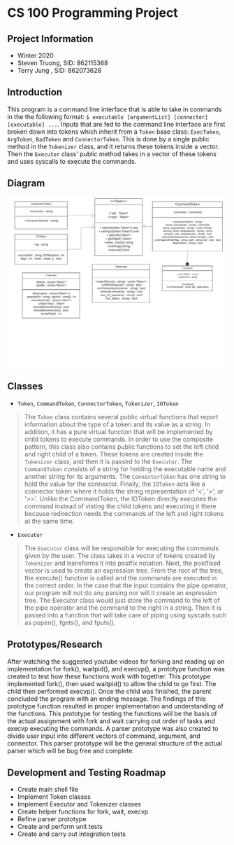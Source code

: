 # CS 100 Programming Project

## Project Information
* Winter 2020
* Steven Truong, SID: 862115368
* Terry Jung   , SID: 862073628

## Introduction
This program is a command line interface that is able to take in commands in the the following format:
`$ executable [argumentList] [connector] [executable] ...`. Inputs that are fed to the command line interface are first broken down into  tokens which inherit from a `Token` base class: `ExecToken`, `ArgToken`, `BadToken` and `ConnectorToken`. This is done by a single public method in the `Tokenizer` class, and it returns these tokens inside a vector. Then the `Executor` class' public method takes in a vector of these tokens and uses syscalls to execute the commands.


## Diagram
![GitHub Logo](/images/uml.png)

## Classes
* `Token`, `CommandToken`, `ConnectorToken`, `Tokenizer`, `IOToken`
> The `Token` class contains several public virtual functions that report information about the type of a token and its value as a string. In addition, it has a pure virtual function that will be implemented by child tokens to execute commands. In order to use the composite pattern, this class also contains public functions to set the left child and right child of a token. These tokens are created inside the `Tokenizer` class, and then it is passed to the `Executor`. The `CommandToken` consists of a string for holding the executable name and another string for its arguments. The `ConnectorToken` has one string to hold the value for the connector. Finally, the `IOToken` acts like a connector token where it holds the string representation of '<', '>', or '>>'. Unlike the CommandToken, the IOToken directly executes the command instead of visting the child tokens and executing it there because redirection needs the commands of the left and right tokens at the same time.

* `Executor`
> The `Executor` class will be responsible for executing the commands given by the user. The class takes in a vector of tokens created by `Tokenizer` and transforms it into postfix notation. Next, the postfixed vector is used to create an expression tree. From the root of the tree, the execute() function is called and the commands are executed in the correct order. In the case that the input contains the pipe operator, our program will not do any parsing nor will it create an expression tree. The Executor class would just store the command to the left of the pipe operator and the command to the right in a string. Then it is passed into a function that will take care of piping using syscalls such as popen(), fgets(), and fputs().


## Prototypes/Research
After watching the suggested youtube videos for forking and reading up on implementation for fork(), waitpid(), and execvp(), a prototype function was created to test how these functions work with together. This prototype implemented fork(), then used waitpid() to allow the child to go first. The child then performed execvp(). Once the child was finished, the parent concluded the program with an ending message. The findings of this prototype function resulted in proper implementation and understanding of the functions. This prototype for testing the functions will be the basis of the actual assignment with fork and wait carrying out order of tasks and execvp executing the commands. A parser prototype was also created to divide user input into different vectors of command, argument, and connector. This parser prototype will be the general structure of the actual parser which will be bug free and complete. 
## Development and Testing Roadmap
* Create main shell file
* Implement Token classes
* Implement Executor and Tokenizer classes
* Create helper functions for fork, wait, execvp
* Refine parser prototype
* Create and perform unit tests
* Create and carry out integration tests
